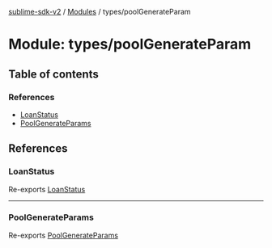 [sublime-sdk-v2](../README.md) / [Modules](../modules.md) / types/poolGenerateParam

# Module: types/poolGenerateParam

## Table of contents

### References

- [LoanStatus](types_poolGenerateParam.md#loanstatus)
- [PoolGenerateParams](types_poolGenerateParam.md#poolgenerateparams)

## References

### LoanStatus

Re-exports [LoanStatus](../enums/types_poolGenerateParam.LoanStatus.md)

___

### PoolGenerateParams

Re-exports [PoolGenerateParams](../interfaces/types_poolGenerateParam.PoolGenerateParams.md)
